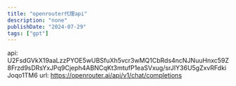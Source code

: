 ```yaml
---
title: "openrouter代理api"
description: "none"
publishDate: "2024-07-29"
tags: ["gpt"]
---
```


<!-- more --> 

api:
U2FsdGVkX19aaLzzPYOE5wUBSfuXh5vcr3wMQ1CbRds4ncNJNuuHnxc59Z8Frzd9sDRsYxJPq9Cjeph4ABNCqKt3mtufP1eaSVxug/srJIY36U5gZxvRFdkiJoqo1TM6
url:
https://openrouter.ai/api/v1/chat/completions